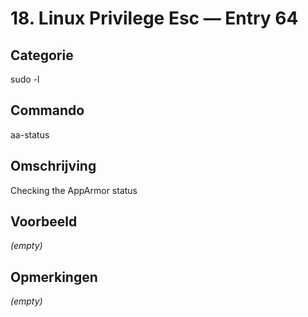 # 18. Linux Privilege Esc — Entry 64

## Categorie

sudo -l

## Commando

aa-status

## Omschrijving

Checking the AppArmor status

## Voorbeeld

_(empty)_

## Opmerkingen

_(empty)_

